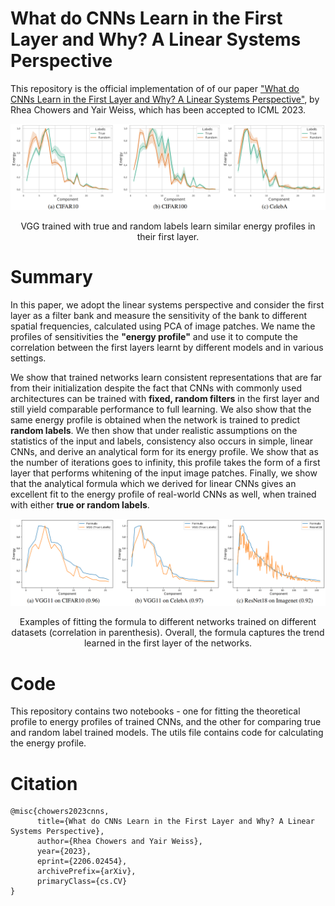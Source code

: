 # What do CNNs Learn in the First Layer and Why? A Linear Systems Perspective

This repository is the official implementation of of our paper ["What do CNNs Learn in the First Layer and Why? A Linear Systems Perspective"](https://arxiv.org/abs/2206.02454), by Rhea Chowers and Yair Weiss, which has been accepted to ICML 2023.


![fig](figures/true_vs_random.png)
<p align="center" style="text-align: center;">VGG trained with true and random labels learn similar energy profiles in their first layer.</p>

# Summary
In this paper, we adopt the linear systems perspective and consider the first layer as a filter bank and measure the sensitivity of the bank to different spatial
frequencies, calculated using PCA of image patches. We name the profiles of sensitivities the **"energy profile"** and use it to compute the correlation between the first layers learnt by different models and in various settings.

We show that trained networks learn consistent representations that are far from their initialization despite the fact that CNNs with commonly used architectures can be trained with **fixed, random filters** in the first layer and still yield comparable performance to full learning. We also show that the same energy profile is obtained when the network is trained to predict **random labels**. We then show that under realistic assumptions on the statistics of the input and labels, consistency also occurs in simple, linear CNNs, and derive an analytical form for its energy profile. We show that as the number of iterations goes to infinity, this profile takes the form of a first layer that performs whitening of the input image patches. Finally, we show that the analytical formula which we derived for linear CNNs gives an excellent fit to the energy profile of real-world CNNs as well, when trained with either **true or random labels**.

![fig](figures/formula_fit.png)
<p align="center" style="text-align: center;">Examples of fitting the formula to different networks trained on different datasets (correlation in parenthesis). Overall, the formula captures the trend learned in the first layer of the networks.</p>

# Code
This repository contains two notebooks - one for fitting the theoretical profile to energy profiles of trained CNNs, and the other for comparing true and random label trained models. The utils file contains code for calculating the energy profile.

# Citation
```
@misc{chowers2023cnns,
      title={What do CNNs Learn in the First Layer and Why? A Linear Systems Perspective}, 
      author={Rhea Chowers and Yair Weiss},
      year={2023},
      eprint={2206.02454},
      archivePrefix={arXiv},
      primaryClass={cs.CV}
}

```
